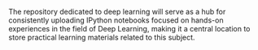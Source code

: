 The repository dedicated to deep learning will serve as a hub for consistently uploading IPython notebooks focused on hands-on experiences in the field of Deep Learning, 
making it a central location to store practical learning materials related to this subject.
